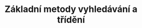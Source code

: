 ---
layout: default
title: Základní metody vyhledávání a třídění
permalink: /informatika/zakladni-metody-vyhledavani-a-trideni/
---